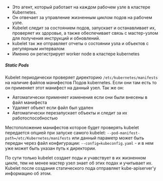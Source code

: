 - Это агент, который работает на каждом рабочем узле в кластере Kubernetes. 
- Он отвечает за управление жизненным циклом подов на рабочем узле.
- Kubelet следит за состоянием подов, запускает и останавливает их, проверяет их здоровье, а также обеспечивает связь с мастер-узлом для получения инструкций и обновлений.
- kubelet так же отправляет отчеты о состоянии узла и объектов с регулярным интервалом
- Именно он регистрирует worker node в кластере kubernetes


##### Static Pods
Kubelet периодически проверяет директорию `/etc/kubernetes/manifests` на наличие файлов манифестов Подов kubernetes. Если они там есть то он применяет этот манифест на данный узел.  Так же он:
- Автоматически применяет изменения если они были внесены в файл манифеста
- Удаляет объект если файл был удален
- Автоматически перезапускает объекты и следит за их работоспособностью

Местоположение манифестов которое будет проверять kubelet передается опцией при запуске самого kubelet:
`--pod-manifest-path=/etc/Kubernetes/manifests`
или данный параметр может быть передан через файл конфигурации:
`--config=kubeconfig.yaml` - и в нем уже может быть указан путь к директории.

По сути только kubelet создает поды и учавствует в их жизненном цикле, тем не менее мастер узел знает об этих подах и учитывает их. Kubelet после создания статического пода отправляет kube-apiserver'у информацию об этом.
